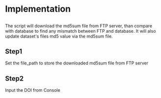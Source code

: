 # Implementation


##
The script will download the md5sum file from FTP server, than compare with database to find any mismatch between FTP and database.
It will also update dataset's files md5 value via the md5sum file.

## Step1
Set the file_path to store the downloaded md5sum file from FTP server

## Step2
Input the DOI from Console
